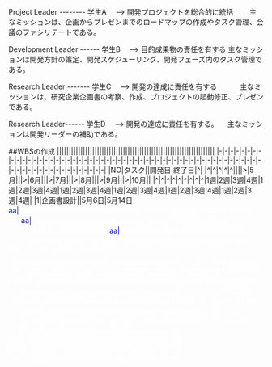 Project Leader -------- 学生A
　--> 開発プロジェクトを総合的に統括
　　主なミッションは、企画からプレゼンまでのロードマップの作成やタスク管理、会議のファシリテートである。

Development Leader ------ 学生B
　--> 目的成果物の責任を有する
主なミッションは開発方針の策定、開発スケジューリング、開発フェーズ内のタスク管理である。

Research Leader ------- 学生C
　--> 開発の達成に責任を有する
　　　主なミッションは、研究企業企画書の考察、作成、プロジェクトの起動修正、プレゼンである。

Research Leader------ 学生D
　--> 開発の達成に責任を有する。
　主なミッションは開発リーダーの補助である。

##WBSの作成
|||||||||||||||||||||||||||||||||||||||||||||||||||||||||||||||||||
|-|-|-|-|-|-|-|-|-|-|-|-|-|-|-|-|-|-|-|-|-|-|-|-|-|-|-|-|-|-|-|-|-|-|-|-|-|-|-|-|-|-|-|-|-|-|-|-|-|-|-|-|-|-|-|-|-|-|-|-|-|-|-|-|-|-|-|-|-|-|
|NO|タスク||開発日|終了日|^|
|^|^|^|^|^||||>|5月|||>|6月|||>|7月|||>|8月|||>|9月|||>|10月||
|^|^|^|^|^|^|^|^|^|1週|2週|3週|4週|1週|2週|3週|4週|1週|2週|3週|4週|1週|2週|3週|4週|1週|2週|3週|4週|1週|2週|3週|4週|
|1|企画書設計||5月6日|5月14日<td bgcolor=blue><font color=blue>a<td bgcolor=blue><font color=blue>a|<font color=white>a|<font color=white>a|<font color=white>a|<font color=white>a|<font color=white>a|<font color=white>a|<font color=white>a|<font color=white>a|<font color=white>a|<font color=white>a|<font color=white>a|<font color=white>a|<font color=white>a|<font color=white>a|<font color=white>a|<font color=white>a|<font color=white>a|<font color=white>a|<font color=white>a|<font color=white>a|<font color=white>a|<font color=white>a|
|2|要求定義||5月17日|5月21日<font color=white>a|<font color=white><font color=white>a|<td bgcolor=blue><font color=blue>a<font color=blue>a|<font color=white>a|<font color=white>a|<font color=white>a|<font color=white>a|<font color=white>a|<font color=white>a|<font color=white>a|<font color=white>a|<font color=white>a|<font color=white>a|<font color=white>a|<font color=white>a|<font color=white>a|<font color=white>a|<font color=white>a|<font color=white>a|<font color=white>a|<font color=white>a|<font color=white>a|<font color=white>a|<font color=white>a|
|3|設計|画面設計(レイアウト・遷移)|5月24日|6月4日|<font color=white>a|<font color=white>a|<td bgcolor=blue><font color=blue>a<font color=blue>a|<font color=white>a|<font color=white>a|<font color=white>a|<font color=white>a|<font color=white>a|<font color=white>a|<font color=white>a|<font color=white>a|<font color=white>a|<font color=white>a|<font color=white>a|<font color=white>a|<font color=white>a|<font color=white>a|<font color=white>a|<font color=white>a|<font color=white>a|<font color=white>a|<font color=white>a|<font color=white>a|
|4|^|DB設計|6月7日|6月11日|<font color=white>a|<font color=white>a|<font color=white>a|<font color=white>a|<font color=white>a|<font color=white>a|<font color=white>a|<font color=white>a|<font color=white>a|<font color=white>a|<font color=white>a|<font color=white>a|<font color=white>a|<font color=white>a|<font color=white>a|<font color=white>a|<font color=white>a|<font color=white>a|<font color=white>a|<font color=white>a|<font color=white>a|<font color=white>a|<font color=white>a|<font color=white>a|
|5|^|コード定義|6月7日|6月11日|<font color=white>a|<font color=white>a|<font color=white>a|<font color=white>a|<font color=white>a|<font color=white>a|<font color=white>a|<font color=white>a|<font color=white>a|<font color=white>a|<font color=white>a|<font color=white>a|<font color=white>a|<font color=white>a|<font color=white>a|<font color=white>a|<font color=white>a|<font color=white>a|<font color=white>a|<font color=white>a|<font color=white>a|<font color=white>a|<font color=white>a|<font color=white>a|
|6|^|レビュー|6月14日|6月18日|<font color=white>a|<font color=white>a|<font color=white>a|<font color=white>a|<font color=white>a|<font color=white>a|<font color=white>a|<font color=white>a|<font color=white>a|<font color=white>a|<font color=white>a|<font color=white>a|<font color=white>a|<font color=white>a|<font color=white>a|<font color=white>a|<font color=white>a|<font color=white>a|<font color=white>a|<font color=white>a|<font color=white>a|<font color=white>a|<font color=white>a|<font color=white>a|
|7|開発準備||6月21日|6月25日|<font color=white>a|<font color=white>a|<font color=white>a|<font color=white>a|<font color=white>a|<font color=white>a|<font color=white>a|<font color=white>a|<font color=white>a|<font color=white>a|<font color=white>a|<font color=white>a|<font color=white>a|<font color=white>a|<font color=white>a|<font color=white>a|<font color=white>a|<font color=white>a|<font color=white>a|<font color=white>a|<font color=white>a|<font color=white>a|<font color=white>a|<font color=white>a|
|8|開発||6月28日|8月13日|<font color=white>a|<font color=white>a|<font color=white>a|<font color=white>a|<font color=white>a|<font color=white>a|<font color=white>a|<font color=white>a|<font color=white>a|<font color=white>a|<font color=white>a|<font color=white>a|<font color=white>a|<font color=white>a|<font color=white>a|<font color=white>a|<font color=white>a|<font color=white>a|<font color=white>a|<font color=white>a|<font color=white>a|<font color=white>a|<font color=white>a|<font color=white>a|
|9|デバック||8月10日|8月20日|<font color=white>a|<font color=white>a|<font color=white>a|<font color=white>a|<font color=white>a|<font color=white>a|<font color=white>a|<font color=white>a|<font color=white>a|<font color=white>a|<font color=white>a|<font color=white>a|<font color=white>a|<font color=white>a|<font color=white>a|<font color=white>a|<font color=white>a|<font color=white>a|<font color=white>a|<font color=white>a|<font color=white>a|<font color=white>a|<font color=white>a|<font color=white>a|
|10|プレゼン資料作成||8月23日|8月30日|<font color=white>a|<font color=white>a|<font color=white>a|<font color=white>a|<font color=white>a|<font color=white>a|<font color=white>a|<font color=white>a|<font color=white>a|<font color=white>a|<font color=white>a|<font color=white>a|<font color=white>a|<font color=white>a|<font color=white>a|<font color=white>a|<font color=white>a|<font color=white>a|<font color=white>a|<font color=white>a|<font color=white>a|<font color=white>a|<font color=white>a|<font color=white>a|
|11|プレゼンテーション||8月30日|8月30日|<font color=white>a|<font color=white>a|<font color=white>a|<font color=white>a|<font color=white>a|<font color=white>a|<font color=white>a|<font color=white>a|<font color=white>a|<font color=white>a|<font color=white>a|<font color=white>a|<font color=white>a|<font color=white>a|<font color=white>a|<font color=white>a|<font color=white>a|<font color=white>a|<font color=white>a|<font color=white>a|<font color=white>a|<font color=white>a|<font color=white>a|<font color=white>a|
|12||||.|<font color=white>a|<font color=white>a|<font color=white>a|<font color=white>a|<font color=white>a|<font color=white>a|<font color=white>a|<font color=white>a|<font color=white>a|<font color=white>a|<font color=white>a|<font color=white>a|<font color=white>a|<font color=white>a|<font color=white>a|<font color=white>a|<font color=white>a|<font color=white>a|<font color=white>a|<font color=white>a|<font color=white>a|<font color=white>a|<font color=white>a|<font color=white>a|
|13||||.|<font color=white>a|<font color=white>a|<font color=white>a|<font color=white>a|<font color=white>a|<font color=white>a|<font color=white>a|<font color=white>a|<font color=white>a|<font color=white>a|<font color=white>a|<font color=white>a|<font color=white>a|<font color=white>a|<font color=white>a|<font color=white>a|<font color=white>a|<font color=white>a|<font color=white>a|<font color=white>a|<font color=white>a|<font color=white>a|<font color=white>a|<font color=white>a|
|14||||.|<font color=white>a|<font color=white>a|<font color=white>a|<font color=white>a|<font color=white>a|<font color=white>a|<font color=white>a|<font color=white>a|<font color=white>a|<font color=white>a|<font color=white>a|<font color=white>a|<font color=white>a|<font color=white>a|<font color=white>a|<font color=white>a|<font color=white>a|<font color=white>a|<font color=white>a|<font color=white>a|<font color=white>a|<font color=white>a|<font color=white>a|<font color=white>a|
|15||||.|<font color=white>a|<font color=white>a|<font color=white>a|<font color=white>a|<font color=white>a|<font color=white>a|<font color=white>a|<font color=white>a|<font color=white>a|<font color=white>a|<font color=white>a|<font color=white>a|<font color=white>a|<font color=white>a|<font color=white>a|<font color=white>a|<font color=white>a|<font color=white>a|<font color=white>a|<font color=white>a|<font color=white>a|<font color=white>a|<font color=white>a|<font color=white>a|

